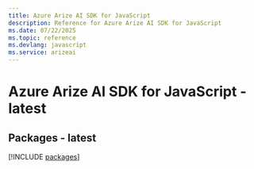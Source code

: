 ```yaml
---
title: Azure Arize AI SDK for JavaScript
description: Reference for Azure Arize AI SDK for JavaScript
ms.date: 07/22/2025
ms.topic: reference
ms.devlang: javascript
ms.service: arizeai
---
```

# Azure Arize AI SDK for JavaScript - latest
## Packages - latest
[!INCLUDE [packages](arize-ai-index.md)]
